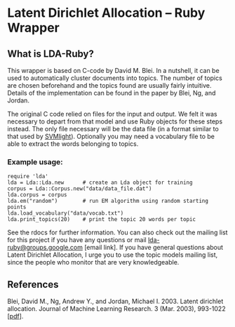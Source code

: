 # Latent Dirichlet Allocation – Ruby Wrapper

## What is LDA-Ruby?

This wrapper is based on C-code by David M. Blei. In a nutshell, it can be used to automatically cluster documents into topics. The number of topics are chosen beforehand and the topics found are usually fairly intuitive. Details of the implementation can be found in the paper by Blei, Ng, and Jordan.

The original C code relied on files for the input and output. We felt it was necessary to depart from that model and use Ruby objects for these steps instead. The only file necessary will be the data file (in a format similar to that used by [SVMlight][svmlight]). Optionally you may need a vocabulary file to be able to extract the words belonging to topics.

### Example usage:

    require 'lda'
    lda = Lda::Lda.new      # create an Lda object for training
    corpus = Lda::Corpus.new("data/data_file.dat")
    lda.corpus = corpus
    lda.em("random")        # run EM algorithm using random starting points
    lda.load_vocabulary("data/vocab.txt")
    lda.print_topics(20)    # print the topic 20 words per topic

See the rdocs for further information. You can also check out the mailing list for this project if you have any questions or mail lda-ruby@groups.google.com [email link]. If you have general questions about Latent Dirichlet Allocation, I urge you to use the topic models mailing list, since the people who monitor that are very knowledgeable.


## References

Blei, David M., Ng, Andrew Y., and Jordan, Michael I. 2003. Latent dirichlet allocation. Journal of Machine Learning Research. 3 (Mar. 2003), 993-1022 [[pdf][pdf]]. 

[svmlight]: http://svmlight.joachims.org
[pdf]: http://www.cs.princeton.edu/picasso/mats/BleiNgJordan2003_blei.pdf